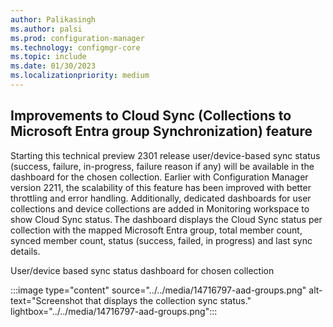 ```yaml
---
author: Palikasingh
ms.author: palsi
ms.prod: configuration-manager
ms.technology: configmgr-core
ms.topic: include
ms.date: 01/30/2023
ms.localizationpriority: medium
---
```


## <a name="bkmk_coll_aad_group_sync"></a> Improvements to Cloud Sync (Collections to Microsoft Entra group Synchronization) feature
Starting this technical preview 2301 release user/device-based sync status (success, failure, in-progress, failure reason if any) will be available in the dashboard for the chosen collection. Earlier with Configuration Manager version 2211, the scalability of this feature has been improved with better throttling and error handling. Additionally, dedicated dashboards for user collections and device collections are added in Monitoring workspace to show Cloud Sync status. The dashboard displays the Cloud Sync status per collection with the mapped Microsoft Entra group, total member count, synced member count, status (success, failed, in progress) and last sync details.

User/device based sync status dashboard for chosen collection

:::image type="content" source="../../media/14716797-aad-groups.png" alt-text="Screenshot that displays the collection sync status." lightbox="../../media/14716797-aad-groups.png":::


<!--For more information, see [Synchronize collections to Azure Active Directory Group](../../clients/manage/collections/synchronize-collections-aadgroup.md).-->

<!--14716797-->
